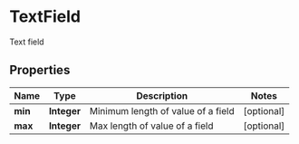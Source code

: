 

# TextField

Text field

## Properties

| Name | Type | Description | Notes |
|------------ | ------------- | ------------- | -------------|
|**min** | **Integer** | Minimum length of value of a field |  [optional] |
|**max** | **Integer** | Max length of value of a field |  [optional] |



